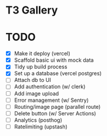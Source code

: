 # T3 Gallery

# TODO

- [x] Make it deploy (vercel)
- [x] Scaffold basic ui with mock data
- [x] Tidy up build process
- [x] Set up a database (vercel postgres)
- [ ] Attach db to UI
- [ ] Add authentication (w/ clerk)
- [ ] Add image upload
- [ ] Error management (w/ Sentry)
- [ ] Routing/image page (parallel route)
- [ ] Delete button (w/ Server Actions)
- [ ] Analytics (posthog)
- [ ] Ratelimiting (upstash)

